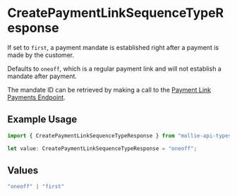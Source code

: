 # CreatePaymentLinkSequenceTypeResponse

If set to `first`, a payment mandate is established right after a payment is made by the customer.

Defaults to `oneoff`, which is a regular payment link and will not establish a mandate after payment.

The mandate ID can be retrieved by making a call to the
[Payment Link Payments Endpoint](get-payment-link-payments).

## Example Usage

```typescript
import { CreatePaymentLinkSequenceTypeResponse } from "mollie-api-typescript/models/operations";

let value: CreatePaymentLinkSequenceTypeResponse = "oneoff";
```

## Values

```typescript
"oneoff" | "first"
```